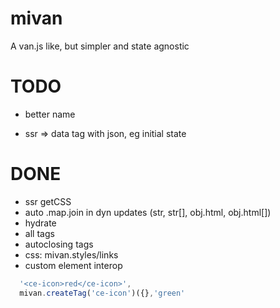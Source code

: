 # mivan
A van.js like, but simpler and state agnostic

# TODO

- better name

- ssr => data tag with json, eg initial state

# DONE
- ssr getCSS 
- auto .map.join in dyn updates (str, str[], obj.html, obj.html[])
- hydrate
- all tags
- autoclosing tags
- css: mivan.styles/links
- custom element interop
```js
  '<ce-icon>red</ce-icon>',
  mivan.createTag('ce-icon')({},'green'
```
